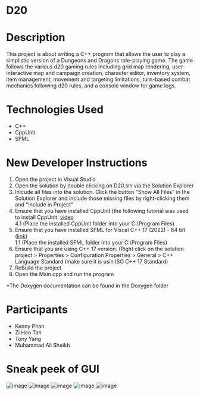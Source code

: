 # D20

# Description
This project is about writing a C++ program that allows the user to play a simplistic version of a Dungeons and Dragons role-playing game. The game follows the various d20 gaming rules including grid map rendering, user-interactive map and campaign creation, character editor, inventory system, item management, movement and targeting limitations, turn-based combat mechanics following d20 rules, and a console window for game logs.

# Technologies Used
- C++
- CppUnit
- SFML

# New Developer Instructions
1. Open the project in Visual Studio
2. Open the solution by double clicking on D20.sln via the Solution Explorer
3. Inlcude all files into the solution. Click the button "Show All Files" in the Solution Explorer and include those missing files by right-clicking them and "Include in Project"
4. Ensure that you have installed CppUnit (the following tutorial was used to install CppUnit: [video](https://www.youtube.com/watch?v=UjwBHaUH14o) <br>
  4.1 (Place the installed CppUnit folder into your C:\Program Files)
5. Ensure that you have installed SFML for Visual C++ 17 (2022) - 64 bit ([link](https://www.sfml-dev.org/download/sfml/2.6.1/)) <br>
   1.1 (Place the installed SFML folder into your C:\Program Files)
6. Ensure that you are using C++ 17 version. (Right click on the solution project > Properties > Configuration Properties > General > C++ Language Standard (make sure it is usin ISO C++ 17 Standard)
7. ReBuild the project
8. Open the Main.cpp and run the program

*The Doxygen documentation can be found in the Doxygen folder

# Participants
- Kenny Phan
- Zi Hao Tan
- Tony Yang
- Muhammad Ali Sheikh

# Sneak peek of GUI
![image](https://github.com/user-attachments/assets/34d6a23c-8eeb-4ad5-b91a-c1fd561ccdfb)
![image](https://github.com/user-attachments/assets/6e9d7e49-93f2-4525-a470-328c4d74241c)
![image](https://github.com/user-attachments/assets/9ae6c712-9ebd-41be-ba7b-aef75f24063c)
![image](https://github.com/user-attachments/assets/2ce38966-e630-4000-9666-72648cd4530d)
![image](https://github.com/user-attachments/assets/7d6ab34f-6049-4db8-a9c7-9aad445a2616)

